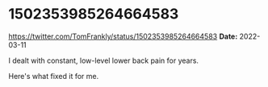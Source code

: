 # 1502353985264664583
https://twitter.com/TomFrankly/status/1502353985264664583
**Date:** 2022-03-11

I dealt with constant, low-level lower back pain for years. 

Here's what fixed it for me.
